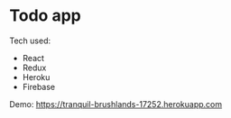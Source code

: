 # Todo app

Tech used:

* React
* Redux
* Heroku
* Firebase

Demo: https://tranquil-brushlands-17252.herokuapp.com

